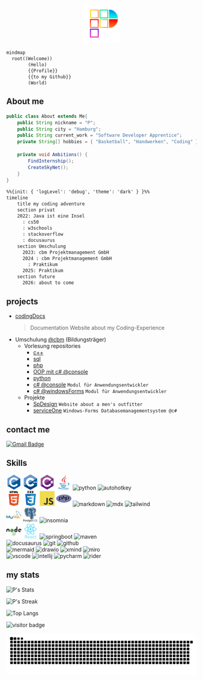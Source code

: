 <p align="center">
<img src="./github.png" alt="logo" width="100px" height="100px">
</p>




```mermaid
mindmap
  root((Welcome))
        (Hello)
        {{Profile}}
        {{to my Github}}
        (World)
```

## About me


```java
public class About extends Me{
    public String nickname = "P";
    public String city = "Hamburg";
    public String current_work = "Software Developer Apprentice";
    private String[] hobbies = { "Basketball", "Handwerken", "Coding" };

    private void Ambitions() {
        FindInternship();
        CreateSkyNet();
    }
}
```


```mermaid
%%{init: { 'logLevel': 'debug', 'theme': 'dark' } }%%
timeline
    title my coding adventure
    section privat
    2022: Java ist eine Insel
      : cs50
      : w3schools
      : stackoverflow
      : docusaurus
    section Umschulung
      2023: cbm Projektmanagement GmbH
      2024 : cbm Projektmanagement GmbH
        : Praktikum
      2025: Praktikum
    section future
      2026: about to come
```

## projects
- [codingDocs](https://p76ers.github.io/)
  > Documentation Website about my Coding-Experience
- Umschulung [@cbm](https://cbm-projektmanagement.de/) (Bildungsträger)
  - Vorlesung repositories 
    - [c++](https://github.com/P76ers/cpp)
    - [sql](https://github.com/P76ers/sql)
    - [php](https://github.com/P76ers/php)
    - [OOP mit c# @console](https://github.com/P76ers/cSharp) 
    - [python](https://github.com/P76ers/python)
    - [c# @console](https://github.com/P76ers/CSharpAdvancedConsole) `Modul für Anwendungsentwickler`
    - [c# @windowsForms](https://github.com/P76ers/cSharpWindowsForms) `Modul für Anwendungsentwickler`
  - Projekte
    - [SpDesign](https://github.com/P76ers/SpDesign)  `Website about a men's outfitter`
    - [serviceOne](https://github.com/P76ers/ServiceOne)  `Windows-Forms Databasemanagementsystem @c#`

## contact me

[![Gmail Badge](https://img.shields.io/badge/-Gmail-d14836?style=flat-square&logo=Gmail&logoColor=white&link=mail@jayrajroshan1@gmail.com)](mailto:mail@prwz.maiwandi@gmail.com)

## Skills

<div> 
    <img src="https://raw.githubusercontent.com/devicons/devicon/master/icons/c/c-original.svg" alt="c" width="40" height="40"/> 
  <img src="https://raw.githubusercontent.com/devicons/devicon/master/icons/cplusplus/cplusplus-original.svg" alt="cplusplus" width="40" height="40"/> 
  <img src="https://raw.githubusercontent.com/devicons/devicon/master/icons/csharp/csharp-original.svg" alt="csharp" width="40" height="40"/>   
  <img src="https://raw.githubusercontent.com/devicons/devicon/master/icons/java/java-original.svg" alt="java" width="40" height="40"/> 
  <img src="https://upload.wikimedia.org/wikipedia/commons/thumb/c/c3/Python-logo-notext.svg/1869px-Python-logo-notext.svg.png" alt="python" width="40" height="40"/> 
  <img src="https://icons.veryicon.com/png/o/business/vscode-program-item-icon/autohotkey.png" alt="autohotkey" width="40" height="40"/> 
  <br>
  <img src="https://raw.githubusercontent.com/devicons/devicon/master/icons/html5/html5-original-wordmark.svg" alt="html5" width="40" height="40"/> 
  <img src="https://raw.githubusercontent.com/devicons/devicon/master/icons/css3/css3-original-wordmark.svg" alt="css3" width="40" height="40"/> 
  <img src="https://raw.githubusercontent.com/devicons/devicon/master/icons/javascript/javascript-original.svg" alt="javascript" width="40" height="40"/> 
  <img src="https://raw.githubusercontent.com/devicons/devicon/master/icons/php/php-original.svg" alt="php" width="40" height="40"/> 
  <img src="https://grafxflow.co.uk/storage/app/uploads/public/5ad/e5b/d9b/thumb_891_566_0_0_0_auto.png" alt="markdown" height="40"/> 
  <img src="https://www.svgrepo.com/show/354053/mdx.svg" alt="mdx" width="40" height="40"/> 
  <img src="https://www.vectorlogo.zone/logos/tailwindcss/tailwindcss-icon.svg" alt="tailwind" width="40" height="40"/> 
  <br>
  <img src="https://raw.githubusercontent.com/devicons/devicon/master/icons/mysql/mysql-original-wordmark.svg" alt="mysql" width="40" height="40"/> 
  <img src="https://raw.githubusercontent.com/devicons/devicon/master/icons/postgresql/postgresql-original-wordmark.svg" alt="postgresql" width="40" height="40"/> 
  <img src="https://www.svgrepo.com/show/353904/insomnia.svg" alt="insomnia" width="40" height="40"/> 
  <br>
  <img src="https://raw.githubusercontent.com/devicons/devicon/master/icons/nodejs/nodejs-original-wordmark.svg" alt="nodejs" width="40" height="40"/> 
  <img src="https://raw.githubusercontent.com/devicons/devicon/master/icons/react/react-original-wordmark.svg" alt="react" width="40" height="40"/> 
  <img src="https://repository-images.githubusercontent.com/224387520/cec4b2c7-85e1-4d88-b664-8dcf6bdab0a3" alt="springboot" width="40" height="40"/> 
  <img src="https://www.svgrepo.com/show/373829/maven.svg" alt="maven" width="40" height="40"/> 
  <br>
  <img src="https://docusaurus.io/img/docusaurus_keytar.svg" alt="docusaurus" width="40" height="40"/> 
  <img src="https://git-scm.com/images/logos/downloads/Git-Icon-1788C.png" alt="git" width="40" height="40"/> 
  <img src="https://www.svgrepo.com/show/475654/github-color.svg" alt="github" width="40" height="40"/> 
  <br>
  <img src="https://media.dev.to/cdn-cgi/image/width=1080,height=1080,fit=cover,gravity=auto,format=auto/https%3A%2F%2Fdev-to-uploads.s3.amazonaws.com%2Fuploads%2Farticles%2Fnquzpg7otfuyrhjyhvhp.png" alt="mermaid" width="40" height="40"/> 
  <img src="https://upload.wikimedia.org/wikipedia/commons/thumb/3/3e/Diagrams.net_Logo.svg/768px-Diagrams.net_Logo.svg.png" alt="drawio" width="40" height="40"/> 
  <img src="https://upload.wikimedia.org/wikipedia/commons/thumb/1/13/Antu_xmind.svg/1200px-Antu_xmind.svg.png" alt="xmind" width="40" height="40"/> 
  <img src="https://asset.brandfetch.io/idAnDTFapY/idYC5f2L1X.png" alt="miro" width="40" height="40"/> 
  <br>
  <img src="https://cdn.worldvectorlogo.com/logos/visual-studio-code-1.svg" alt="vscode" width="40" height="40"/> 
  <img src="https://upload.wikimedia.org/wikipedia/commons/thumb/9/9c/IntelliJ_IDEA_Icon.svg/2048px-IntelliJ_IDEA_Icon.svg.png" alt="intellij" width="40" height="40"/> 
  <img src="https://upload.wikimedia.org/wikipedia/commons/thumb/1/1d/PyCharm_Icon.svg/1024px-PyCharm_Icon.svg.png" alt="pycharm" width="40" height="40"/> 
  <img src="https://upload.wikimedia.org/wikipedia/commons/6/6e/JetBrains_Rider_Icon.svg" alt="rider" width="40" height="40"/> 
</div>

## my stats

![P's Stats](https://github-readme-stats.vercel.app/api?username=p76ers&theme=radical&show_icons=true&hide_border=false&count_private=true)

![P's Streak](https://github-readme-streak-stats.herokuapp.com/?user=p76ers&theme=radical&hide_border=false)

![Top Langs](https://github-readme-stats.vercel.app/api/top-langs/?username=p76ers&layout=compact&theme=radical&hide_border=false)

![visitor badge](https://visitor-badge.laobi.icu/badge?page_id=p76ers.visitor-badge&left_color=lightgreen&right_color=orangered) 

<picture>
  <source media="(prefers-color-scheme: dark)" srcset="https://raw.githubusercontent.com/p76ers/p76ers/output/github-contribution-grid-snake-dark.svg">
  <source media="(prefers-color-scheme: light)" srcset="https://raw.githubusercontent.com/p76ers/p76ers/output/github-contribution-grid-snake.svg">
  <img alt="github contribution grid snake animation" src="https://raw.githubusercontent.com/p76ers/p76ers/output/github-contribution-grid-snake.svg">
</picture>
